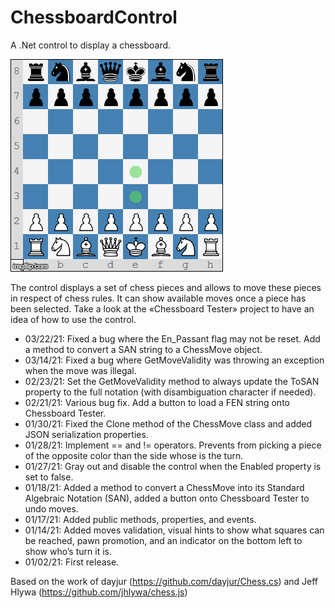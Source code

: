# ChessboardControl
A .Net control to display a chessboard.

![Initial_Position](/Screenshots/SicilianDefense.gif)

The control displays a set of chess pieces and allows to move these pieces in respect of chess rules. It can show available moves once a piece has been selected. Take a look at the «Chessboard Tester» project to have an idea of how to use the control.

* 03/22/21: Fixed a bug where the En_Passant flag may not be reset. Add a method to convert a SAN string to a ChessMove object.
* 03/14/21: Fixed a bug where GetMoveValidity was throwing an exception when the move was illegal.
* 02/23/21: Set the GetMoveValidity method to always update the ToSAN property to the full notation (with disambiguation character if needed).
* 02/21/21: Various bug fix. Add a button to load a FEN string onto Chessboard Tester.
* 01/30/21: Fixed the Clone method of the ChessMove class and added JSON serialization properties.
* 01/28/21: Implement == and != operators. Prevents from picking a piece of the opposite color than the side whose is the turn.
* 01/27/21: Gray out and disable the control when the Enabled property is set to false.
* 01/18/21: Added a method to convert a ChessMove into its Standard Algebraic Notation (SAN), added a button onto Chessboard Tester to undo moves.
* 01/17/21: Added public methods, properties, and events.
* 01/14/21: Added moves validation, visual hints to show what squares can be reached, pawn promotion, and an indicator on the bottom left to show who’s turn it is.
* 01/02/21: First release.


Based on the work of dayjur (https://github.com/dayjur/Chess.cs) and Jeff Hlywa (https://github.com/jhlywa/chess.js)
